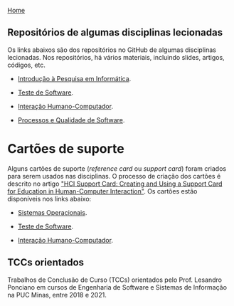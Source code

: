 [Home](https://lesandrop.github.io)


## Repositórios de algumas disciplinas lecionadas

Os links abaixos são dos repositórios no GitHub de algumas disciplinas lecionadas. Nos repositórios, há vários materiais, incluindo slides, artigos, códigos, etc.

* [Introdução à Pesquisa em Informática](https://github.com/lesandrop/Introd-Pesq-Informatica).

* [Teste de Software](https://github.com/lesandropcodes/Teste-De-Software).

* [Interação Humano-Computador](https://github.com/lesandrop/Inter-Humano-Computador).

* [Processos e Qualidade de Software](https://github.com/lesandrop/Processos-e-Qualidade-de-Software).

# Cartões de suporte

Alguns cartões de suporte (_reference card_ ou _support card_) foram criados para serem usados nas disciplinas. O processo de criação dos cartões é descrito no artigo ["HCI Support Card: Creating and Using a Support Card for Education in Human-Computer Interaction"](https://arxiv.org/abs/1909.06857). Os cartões estão disponíveis nos links abaixo:

* [Sistemas Operacionais](https://lesandrop.github.io/site/teaching/Sistemas%20Operacionais%20-%20Cartao%20de%20Suporte.pdf).

* [Teste de Software](https://lesandrop.github.io/site/teaching/Teste%20de%20Software%20-%20Cart%C3%A3o%20de%20Suporte.pdf).

* [Interação Humano-Computador](https://lesandrop.github.io/site/teaching/Intera%C3%A7%C3%A3o%20Humano-Computador%20-%20Cart%C3%A3o%20de%20Suporte.pdf).

## TCCs orientados

Trabalhos de Conclusão de Curso (TCCs) orientados pelo Prof. Lesandro Ponciano em cursos de Engenharia de Software e Sistemas de Informação na PUC Minas, entre 2018 e 2021.
